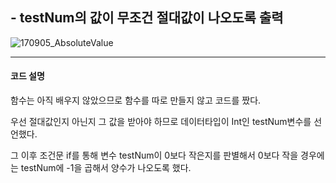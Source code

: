 ## - testNum의 값이 무조건 절대값이 나오도록 출력



![170905_AbsoluteValue](https://github.com/simajune/iOS_School/blob/master/Users/pro/Desktop/myGits/Fastcampus/Img/170905_AbsoluteValue.png)

** **

#### 코드 설명

함수는 아직 배우지 않았으므로 함수를 따로 만들지 않고 코드를 짰다.

우선 절대값인지 아닌지 그 값을 받아야 하므로 데이터타입이 Int인 testNum변수를 선언했다.

그 이후 조건문 if를 통해 변수 testNum이 0보다 작은지를 판별해서 0보다 작을 경우에는 testNum에 -1을 곱해서 양수가 나오도록 했다.
